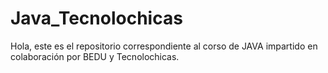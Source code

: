 # Java_Tecnolochicas
Hola, este es el repositorio correspondiente al corso de JAVA impartido en colaboración por BEDU y Tecnolochicas. 
